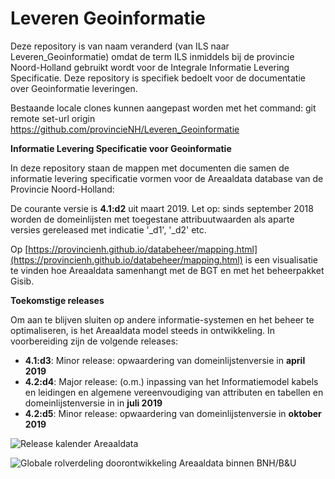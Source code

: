 Leveren Geoinformatie
===

Deze repository is van naam veranderd (van ILS naar Leveren_Geoinformatie) omdat de term ILS inmiddels bij 
de provincie Noord-Holland gebruikt wordt voor de Integrale Informatie Levering Specificatie. Deze repository
is specifiek bedoelt voor de documentatie over Geoinformatie leveringen.

Bestaande locale clones kunnen aangepast worden met het command: git remote set-url origin https://github.com/provincieNH/Leveren_Geoinformatie


__Informatie Levering Specificatie voor Geoinformatie__

In deze repository staan de mappen met documenten die samen de informatie levering specificatie vormen voor de Areaaldata database van de Provincie Noord-Holland:

De courante versie is **4.1:d2** uit maart 2019. Let op: sinds september 2018 worden de domeinlijsten met toegestane attribuutwaarden als aparte versies gereleased met indicatie '_d1', '_d2' etc. 


Op [https://provincienh.github.io/databeheer/mapping.html](https://provincienh.github.io/databeheer/mapping.html) is een visualisatie te vinden hoe Areaaldata samenhangt met de BGT en met het beheerpakket Gisib.

__Toekomstige releases__

Om aan te blijven sluiten op andere informatie-systemen en het beheer te optimaliseren, is het Areaaldata model steeds in ontwikkeling. 
In voorbereiding zijn de volgende releases:
* __4.1:d3__: Minor release: opwaardering van domeinlijstenversie in **april 2019**
* __4.2:d4__: Major release: (o.m.) inpassing van het Informatiemodel kabels en leidingen en algemene vereenvoudiging van attributen en tabellen en domeinlijstenversie in in **juli 2019**
* __4.2:d5__: Minor release: opwaardering van domeinlijstenversie in **oktober 2019** 


![Release kalender Areaaldata](https://github.com/provincieNH/Leveren_Geoinformatie/blob/master/release_kalender_areaaldata.png)

![Globale rolverdeling doorontwikkeling Areaaldata binnen BNH/B&U](https://github.com/provincieNH/Leveren_Geoinformatie/blob/master/rollen_doorontwikkeling_areaaldata_2019_q1.png)